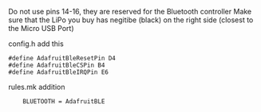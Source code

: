 
Do not use pins 14-16, they are reserved for the Bluetooth controller
Make sure that the LiPo you buy has negitibe (black) on the right side (closest to the Micro USB Port)

config.h add this
```
#define AdafruitBleResetPin D4
#define AdafruitBleCSPin B4
#define AdafruitBleIRQPin E6
```
rules.mk addition
```
	BLUETOOTH = AdafruitBLE
```
	
